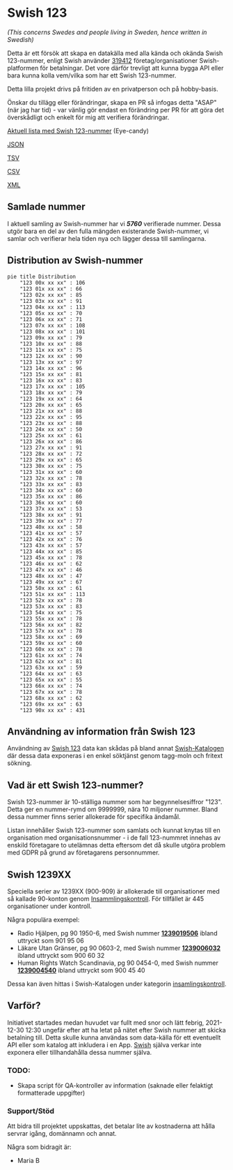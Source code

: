 # Swish 123

*(This concerns Swedes and people living in Sweden, hence written in Swedish)*

Detta är ett försök att skapa en datakälla med alla kända och okända Swish 123-nummer, enligt Swish använder [319412](https://www.swish.nu/about-swish#Swish_in_numbers) företag/organisationer Swish-platformen för betalningar. Det vore därför trevligt att kunna bygga API eller bara kunna kolla vem/vilka som har ett Swish 123-nummer.

Detta lilla projekt drivs på fritiden av en privatperson och på hobby-basis.

Önskar du tillägg eller förändringar, skapa en PR så infogas detta "ASAP" (när jag har tid) - var vänlig gör endast en förändring per PR för att göra det överskådligt och enkelt för mig att verifiera förändringar.



[Aktuell lista med Swish 123-nummer](https://github.com/cisene/swish-123/blob/master/swish-123.md) (Eye-candy)

[JSON](https://github.com/cisene/swish-123/blob/master/json/swish-123-datasource.json)

[TSV](https://github.com/cisene/swish-123/blob/master/text/swish-123-datasource.tsv)

[CSV](https://github.com/cisene/swish-123/blob/master/text/swish-123-datasource.csv)

[XML](https://github.com/cisene/swish-123/blob/master/xml-data/swish-123-datasource.xml)



## Samlade nummer

I aktuell samling av Swish-nummer har vi ***5760*** verifierade nummer. Dessa utgör bara en del av den fulla mängden existerande Swish-nummer, vi samlar och verifierar hela tiden nya och lägger dessa till samlingarna.

## Distribution av Swish-nummer

```mermaid
pie title Distribution
    "123 00x xx xx" : 106
    "123 01x xx xx" : 66
    "123 02x xx xx" : 85
    "123 03x xx xx" : 91
    "123 04x xx xx" : 113
    "123 05x xx xx" : 70
    "123 06x xx xx" : 71
    "123 07x xx xx" : 108
    "123 08x xx xx" : 101
    "123 09x xx xx" : 79
    "123 10x xx xx" : 88
    "123 11x xx xx" : 75
    "123 12x xx xx" : 90
    "123 13x xx xx" : 97
    "123 14x xx xx" : 96
    "123 15x xx xx" : 81
    "123 16x xx xx" : 83
    "123 17x xx xx" : 105
    "123 18x xx xx" : 79
    "123 19x xx xx" : 64
    "123 20x xx xx" : 65
    "123 21x xx xx" : 88
    "123 22x xx xx" : 95
    "123 23x xx xx" : 88
    "123 24x xx xx" : 50
    "123 25x xx xx" : 61
    "123 26x xx xx" : 86
    "123 27x xx xx" : 91
    "123 28x xx xx" : 72
    "123 29x xx xx" : 65
    "123 30x xx xx" : 75
    "123 31x xx xx" : 60
    "123 32x xx xx" : 78
    "123 33x xx xx" : 83
    "123 34x xx xx" : 60
    "123 35x xx xx" : 86
    "123 36x xx xx" : 60
    "123 37x xx xx" : 53
    "123 38x xx xx" : 91
    "123 39x xx xx" : 77
    "123 40x xx xx" : 58
    "123 41x xx xx" : 57
    "123 42x xx xx" : 76
    "123 43x xx xx" : 57
    "123 44x xx xx" : 85
    "123 45x xx xx" : 78
    "123 46x xx xx" : 62
    "123 47x xx xx" : 46
    "123 48x xx xx" : 47
    "123 49x xx xx" : 67
    "123 50x xx xx" : 61
    "123 51x xx xx" : 113
    "123 52x xx xx" : 78
    "123 53x xx xx" : 83
    "123 54x xx xx" : 75
    "123 55x xx xx" : 78
    "123 56x xx xx" : 82
    "123 57x xx xx" : 78
    "123 58x xx xx" : 69
    "123 59x xx xx" : 60
    "123 60x xx xx" : 78
    "123 61x xx xx" : 74
    "123 62x xx xx" : 81
    "123 63x xx xx" : 59
    "123 64x xx xx" : 63
    "123 65x xx xx" : 55
    "123 66x xx xx" : 74
    "123 67x xx xx" : 78
    "123 68x xx xx" : 62
    "123 69x xx xx" : 63
    "123 90x xx xx" : 431
```

## Användning av information från Swish 123

Användning av [Swish 123](https://github.com/cisene/swish-123) data kan skådas på bland annat [Swish-Katalogen](https://b19.se/swish-katalogen/) där dessa data exponeras i en enkel söktjänst genom tagg-moln och fritext sökning.



## Vad är ett Swish 123-nummer?

Swish 123-nummer är 10-ställiga nummer som har begynnelsesiffror "123". Detta ger en nummer-rymd om 9999999, nära 10 miljoner nummer. Bland dessa nummer finns serier allokerade för specifika ändamål. 

Listan innehåller Swish 123-nummer som samlats och kunnat knytas till en organisation med organisationsnummer - i de fall 123-nummret innehas av enskild företagare to utelämnas detta eftersom det då skulle utgöra problem med GDPR på grund av företagarens personnummer.



## Swish 1239XX

Speciella serier av 1239XX (900-909) är allokerade till organisationer med så kallade 90-konton genom [Insammlingskontroll](https://www.insamlingskontroll.se/90-konto-organisationer/). För tillfället är 445 organisationer under kontroll.

Några populära exempel:

* Radio Hjälpen, pg 90 1950-6, med Swish nummer **[1239019506](https://b19.se/swish-katalogen/1239019506)** ibland uttryckt som 901 95 06
* Läkare Utan Gränser, pg 90 0603-2, med Swish nummer **[1239006032](https://b19.se/swish-katalogen/1239006032)** ibland uttryckt som 900 60 32
* Human Rights Watch Scandinavia, pg 90 0454-0, med Swish nummer **[1239004540](https://b19.se/swish-katalogen/1239004540)** ibland uttryckt som 900 45 40

Dessa kan även hittas i Swish-Katalogen under kategorin [insamlingskontroll](https://b19.se/swish-katalogen/k/insamlingskontroll).



## Varför?

Initiativet startades medan huvudet var fullt med snor och lätt febrig, 2021-12-30 12:30 ungefär efter att ha letat på nätet efter Swish nummer att skicka betalning till. Detta skulle kunna användas som data-källa för ett eventuellt API eller som katalog att inkludera i en App. [Swish](https://swish.nu/) själva verkar inte exponera eller tillhandahålla dessa nummer själva. 



### TODO:

* Skapa script för QA-kontroller av information (saknade eller felaktigt formatterade uppgifter)


### Support/Stöd

Att bidra till projektet uppskattas, det betalar lite av kostnaderna att hålla servrar igång, domännamn och annat.

Några som bidragit är:
* Maria B
